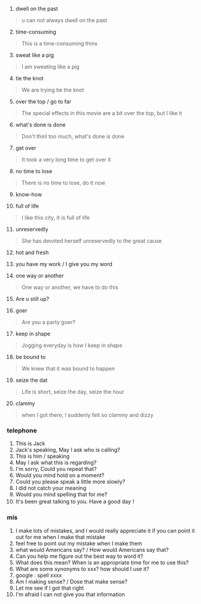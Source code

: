 1. dwell on the past

> u can not always dwell on the past
2. time-consuming

> This is a time-consuming thins

3. sweat like a pig

> I am sweating like a pig

4. tie the knot

> We are trying tie the knot

5. over the top / go to far

> The special effects in this movie are a bit over the top, but I like it

6. what's done is done

> Don't thinl too much, what's done is done

7. get over

> It took a very long time to get over it

8. no time to lose

> There is no time to lose, do it now

9. know-how

10. full of life

> I like this city, It is full of life

11. unreservedly

> She has devoted herself unreservedly to the great cause

12. hot and fresh

13. you have my work / I give you my word

14. one way or another

> One way or another, we have to do this

15. Are u still up?

16. goer

> Are you a party goer?

17. keep in shape

> Jogging everyday is how I keep in shape

18. be bound to

> We knew that it was bound to happen

19. seize the dat

> Life is short, seize the day, seize the hour

20. clammy

> when I got there, I suddenly felt so clammy and dizzy



### telephone
1. This is Jack
2. Jack's speaking, May I ask who is calling?
3. This is him / speaking
4. May I ask what this is regarding?
5. I'm sorry, Could you repeat that?
6. Would you mind hold on a moment?
7. Could you please speak a little more slowly?
8. I did not catch your meaning
9. Would you mind spelling that for me?
10. It's been great talking to you. Have a good day！


### mis
1. I make lots of mistakes, and I would really appreciate it if you can point it out for me when I make that mistake
2. feel free to point out my mistake when I make them
3. what would Americans say? / How would Americans say that?
4. Can you help me figure out the best way to word it?
5. What does this mean? When is an appropriate time for me to use this?
6. What are some synonyms to xxx? how should I use it?
7. google :  spell xxxx
8. Am I making sense? / Dose that make sense?
9.  Let me see if I got that right
10. I'm afraid I can not give you that information